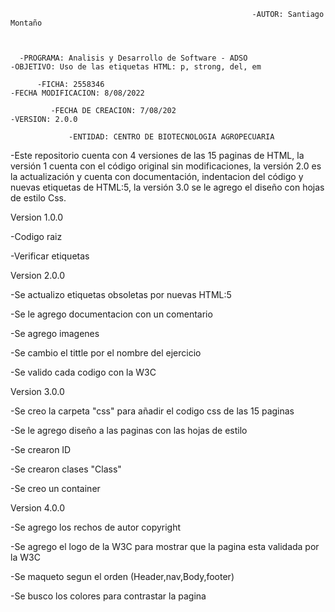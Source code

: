  
                                                          -AUTOR: Santiago Montaño  

    
     
      -PROGRAMA: Analisis y Desarrollo de Software - ADSO                    -OBJETIVO: Uso de las etiquetas HTML: p, strong, del, em
            
          -FICHA: 2558346                                                      -FECHA MODIFICACION: 8/08/2022
   
             -FECHA DE CREACION: 7/08/202                                          -VERSION: 2.0.0                                        
                                                                                   
                 -ENTIDAD: CENTRO DE BIOTECNOLOGIA AGROPECUARIA                                 
      

    
   -Este repositorio cuenta con 4 versiones de las 15 paginas de HTML, la versión 1 cuenta con el código original sin modificaciones, la versión 2.0 es la actualización y cuenta con documentación, indentacion del código y nuevas etiquetas de HTML:5, la versión 3.0 se le agrego el diseño con hojas de estilo Css.
    
   Version 1.0.0
   
   -Codigo raiz
   
   -Verificar etiquetas
   
   
   Version 2.0.0
   
   -Se actualizo etiquetas obsoletas por nuevas HTML:5
   
   -Se le agrego documentacion con un comentario 
   
   -Se agrego imagenes
   
   -Se cambio el tittle por el nombre del ejercicio
   
   -Se valido cada codigo con la W3C
   
   
   Version 3.0.0
   
  -Se creo la carpeta "css" para añadir el codigo css de las 15 paginas
  
  -Se le agrego diseño a las paginas con las hojas de estilo
  
  -Se crearon ID
  
  -Se crearon clases "Class"
  
  -Se creo un container 
  
  
  
  
  Version 4.0.0
  
  -Se agrego los rechos de autor copyright
  
  -Se agrego el logo de la W3C para mostrar que la pagina esta validada por la W3C
  
  -Se maqueto segun el orden (Header,nav,Body,footer) 
  
  -Se busco los colores para contrastar la pagina
  




